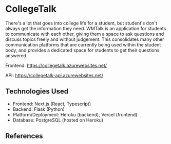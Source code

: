 # CollegeTalk

There's a lot that goes into college life for a student, but student's don't always get the information they need. WMTalk is an application for students to communicate with each other, giving them a space to ask questions and discuss topics freely and without judgement. This consolidates many other communication platforms that are currently being used within the student body, and provides a dedicated space for students to get their questions answered. 


Frontend: https://collegetalk.azurewebsites.net/

API: https://collegetalk-api.azurewebsites.net/

## Technologies Used

- Frontend: Next.js (React, Typescript)
- Backend: Flask (Python)
- Platform/Deployment: Heroku (backend), Vercel (frontend)
- Database: PostgreSQL (hosted on Heroku)

## References
